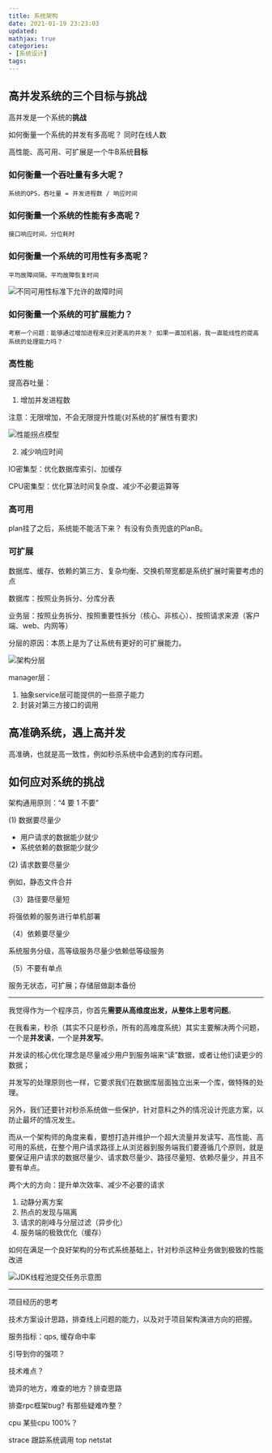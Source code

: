 ```yaml
---
title: 系统架构
date: 2021-01-19 23:23:03
updated:
mathjax: true
categories:
- [系统设计]
tags: 
---
```


## 高并发系统的三个目标与挑战

高并发是一个系统的**挑战**

如何衡量一个系统的并发有多高呢？ 同时在线人数

高性能、高可用、可扩展是一个牛B系统**目标**

### 如何衡量一个吞吐量有多大呢？

    系统的QPS，吞吐量 = 并发进程数 / 响应时间

### 如何衡量一个系统的性能有多高呢？   
    
    接口响应时间，分位耗时

### 如何衡量一个系统的可用性有多高呢？  
    
    平均故障间隔，平均故障恢复时间

![不同可用性标准下允许的故障时间](http://cdn.b5mang.com/202132011926.png)

### 如何衡量一个系统的可扩展能力？

    考察一个问题：能够通过增加进程来应对更高的并发？ 如果一直加机器，我一直能线性的提高系统的处理能力吗？

### 高性能

提高吞吐量：

1. 增加并发进程数

注意：无限增加，不会无限提升性能(对系统的扩展性有要求)

![性能拐点模型](http://cdn.b5mang.com/202132011337.png)

2. 减少响应时间

IO密集型：优化数据库索引、加缓存

CPU密集型：优化算法时间复杂度、减少不必要运算等

### 高可用

plan挂了之后，系统能不能活下来？ 有没有负责兜底的PlanB。


### 可扩展

数据库、缓存、依赖的第三方、复杂均衡、交换机带宽都是系统扩展时需要考虑的点

数据库：按照业务拆分、分库分表

业务层：按照业务拆分、按照重要性拆分（核心、非核心）、按照请求来源（客户端、web、内网等）

分层的原因：本质上是为了让系统有更好的可扩展能力。

![架构分层](http://cdn.b5mang.com/2021320104242.png)

manager层：

1. 抽象service层可能提供的一些原子能力
2. 封装对第三方接口的调用
 
## 高准确系统，遇上高并发

高准确，也就是高一致性，例如秒杀系统中会遇到的库存问题。

## 如何应对系统的挑战

架构通用原则：“4 要 1 不要”

(1) 数据要尽量少

- 用户请求的数据能少就少
- 系统依赖的数据能少就少

(2) 请求数要尽量少

例如，静态文件合并

（3）路径要尽量短

将强依赖的服务进行单机部署

（4）依赖要尽量少

系统服务分级，高等级服务尽量少依赖低等级服务

（5）不要有单点

服务无状态，可扩展；存储层做副本备份

---

我觉得作为一个程序员，你首先**需要从高维度出发，从整体上思考问题**。

在我看来，秒杀（其实不只是秒杀，所有的高难度系统）其实主要解决两个问题，一个是**并发读**，一个是**并发写**。

并发读的核心优化理念是尽量减少用户到服务端来“读”数据，或者让他们读更少的数据；

并发写的处理原则也一样，它要求我们在数据库层面独立出来一个库，做特殊的处理。

另外，我们还要针对秒杀系统做一些保护，针对意料之外的情况设计兜底方案，以防止最坏的情况发生。

而从一个架构师的角度来看，要想打造并维护一个超大流量并发读写、高性能、高可用的系统，在整个用户请求路径上从浏览器到服务端我们要遵循几个原则，就是要保证用户请求的数据尽量少、请求数尽量少、路径尽量短、依赖尽量少，并且不要有单点。

两个大的方向：提升单次效率、减少不必要的请求

1. 动静分离方案
2. 热点的发现与隔离
3. 请求的削峰与分层过滤（异步化）
4. 服务端的极致优化（缓存）


如何在满足一个良好架构的分布式系统基础上，针对秒杀这种业务做到极致的性能改进


![JDK线程池提交任务示意图](http://cdn.b5mang.com/2021320121239.png)

---

项目经历的思考

技术方案设计思路，排查线上问题的能力，以及对于项目架构演进方向的把握。

服务指标：qps, 缓存命中率

引导到你的强项？

技术难点？

诡异的地方，难查的地方？排查思路

排查rpc框架bug? 有那些疑难咋整？

cpu 某些cpu 100%？

strace 跟踪系统调用 top netstat
